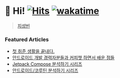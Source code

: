 # 👋 Hi! [![Hits](https://hits.seeyoufarm.com/api/count/incr/badge.svg?url=https%3A%2F%2Fgithub.com%2Fjisungbin%2Fjisungbin&count_bg=%2396D667&title_bg=%23555555&icon=ghostery.svg&icon_color=%23FFFFFF&title=see+my+profile&edge_flat=false)](https://github.com/jisungbin/fashion-guide) [![wakatime](https://wakatime.com/badge/user/2da851dd-14d7-47dd-821a-7d902e52c1c2.svg)](https://github.com/jisungbin/univ)

> [지성빈](https://sungb.in/resume)

### Featured Articles

- [첫 취준 생활을 끝내다.](https://jisungbin.medium.com/%EC%B7%A8%EC%A4%80-%EC%83%9D%ED%99%9C%EC%9D%84-%EB%81%9D%EB%82%B4%EB%8B%A4-abcfb0b17137)
- [안드로이드 개발 경력자분들과 커피챗 하면서 배운 점들](https://jisungbin.medium.com/%EC%95%88%EB%93%9C%EB%A1%9C%EC%9D%B4%EB%93%9C-%EA%B0%9C%EB%B0%9C-%EA%B2%BD%EB%A0%A5%EC%9E%90-%EB%B6%84%EB%93%A4%EA%B3%BC-%EC%BB%A4%ED%94%BC%EC%B1%97-%ED%95%98%EB%A9%B4%EC%84%9C-%EB%B0%B0%EC%9A%B4-%EC%A0%90%EB%93%A4-bc29de503eb3)
- [Jetpack Compose 분석하기 시리즈](https://sungbin.land/jetpack-compose-%EB%B6%84%EC%84%9D%ED%95%98%EA%B8%B0-%EB%AA%A9%EC%B0%A8-9d0c26d2efdc)
- [안드로이드/코루틴 분석하기 시리즈](https://sungbin.land/%EC%95%88%EB%93%9C%EB%A1%9C%EC%9D%B4%EB%93%9C-%EA%B8%B0%EB%B3%B8%EA%B8%B0-%EB%B6%84%EC%84%9D%ED%95%98%EA%B8%B0-%EB%AA%A9%EC%B0%A8-677a54ef1146)
